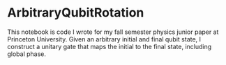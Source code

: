 # ArbitraryQubitRotation

This notebook is code I wrote for my fall semester physics junior paper at Princeton University. Given an arbitrary initial and final qubit state, I construct a unitary gate that maps the initial to the final state, including global phase. 
